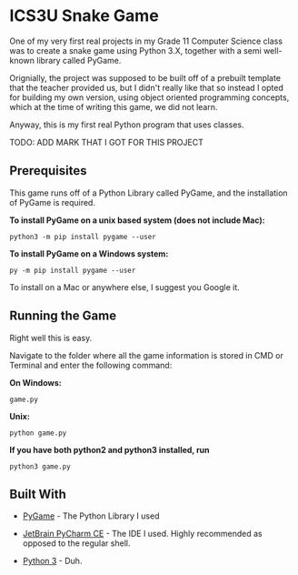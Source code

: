 # ICS3U Snake Game
One of my very first real projects in my Grade 11 Computer Science class was to create a snake game using Python 3.X,
together with a semi well-known library called PyGame. 

Orignially, the project was supposed to be built off of a prebuilt template that the teacher provided us, but I didn't
really like that so instead I opted for building my own version, using object oriented programming concepts, which at the
time of writing this game, we did not learn.

Anyway, this is my first real Python program that uses classes.

TODO: ADD MARK THAT I GOT FOR THIS PROJECT

## Prerequisites
This game runs off of a Python Library called PyGame, and the installation of PyGame is required.

**To install PyGame on a unix based system (does not include Mac):**

`python3 -m pip install pygame --user`

**To install PyGame on a Windows system:**

`py -m pip install pygame --user`

To install on a Mac or anywhere else, I suggest you Google it.

## Running the Game
Right well this is easy. 

Navigate to the folder where all the game information is stored in CMD or Terminal and enter the following command:

**On Windows:**

`game.py`

**Unix:**

`python game.py`

**If you have both python2 and python3 installed, run**

`python3 game.py`

## Built With
* [PyGame](http://www.pygame.org/news) - The Python Library I used

* [JetBrain PyCharm CE](https://www.jetbrains.com/pycharm/) - The IDE I used. Highly recommended as opposed to the regular shell.

* [Python 3](https://www.python.org/downloads/) - Duh.
